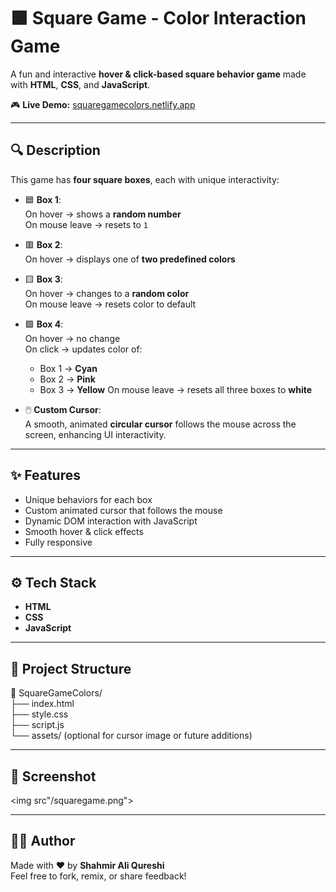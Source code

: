 # 🟩 Square Game - Color Interaction Game

A fun and interactive **hover & click-based square behavior game** made with **HTML**, **CSS**, and **JavaScript**.

🎮 **Live Demo:** [squaregamecolors.netlify.app](https://squaregamecolors.netlify.app)

---

## 🔍 Description

This game has **four square boxes**, each with unique interactivity:

- 🟦 **Box 1**:  
  On hover → shows a **random number**  
  On mouse leave → resets to `1`

- 🟥 **Box 2**:  
  On hover → displays one of **two predefined colors**

- 🟨 **Box 3**:  
  On hover → changes to a **random color**  
  On mouse leave → resets color to default

- 🟪 **Box 4**:  
  On hover → no change  
  On click → updates color of:
    - Box 1 → **Cyan**
    - Box 2 → **Pink**
    - Box 3 → **Yellow**
  On mouse leave → resets all three boxes to **white**

- 🖱️ **Custom Cursor**:  
  A smooth, animated **circular cursor** follows the mouse across the screen, enhancing UI interactivity.

---

## ✨ Features

- Unique behaviors for each box
- Custom animated cursor that follows the mouse
- Dynamic DOM interaction with JavaScript
- Smooth hover & click effects
- Fully responsive

---

## ⚙️ Tech Stack

- **HTML**
- **CSS**
- **JavaScript**

---

## 📂 Project Structure

📁 SquareGameColors/ <br/> 
├── index.html  <br/> 
├── style.css  <br/> 
├── script.js  <br/> 
└── assets/ (optional for cursor image or future additions)

---

## 📸 Screenshot

<img src"/squaregame.png"><img/>

---

## 🧑‍💻 Author

Made with ❤️ by **Shahmir Ali Qureshi**  <br/> 
Feel free to fork, remix, or share feedback!
